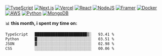 


[![TypeScript](https://img.shields.io/badge/TypeScript-3178C6?logo=typescript&logoColor=fff)](#)
[![Next.js](https://img.shields.io/badge/Next.js-black?logo=next.js&logoColor=white)](#)
[![Vercel](https://img.shields.io/badge/Vercel-%23000000.svg?logo=vercel&logoColor=white)](#)
[![React](https://img.shields.io/badge/React-%2320232a.svg?logo=react&logoColor=%2361DAFB)](#)
[![NodeJS](https://img.shields.io/badge/Node.js-6DA55F?logo=node.js&logoColor=white)](#)
[![Framer](https://img.shields.io/badge/Framer-05F?logo=framer&logoColor=fff)](#)
[![Docker](https://img.shields.io/badge/Docker-2496ED?logo=docker&logoColor=fff)](#)
[![AWS](https://img.shields.io/badge/AWS-%23FF9900.svg?logo=amazon-web-services&logoColor=white)](#)
[![Python](https://img.shields.io/badge/Python-3776AB?logo=python&logoColor=fff)](#)
[![MongoDB](https://img.shields.io/badge/MongoDB-%234ea94b.svg?logo=mongodb&logoColor=white)](#)

📊 **this month, i spent my time on:**
<!--START_SECTION:waka-->

```txt
TypeScript   ███████████████████████▒░   93.41 %
Python       █░░░░░░░░░░░░░░░░░░░░░░░░   03.51 %
JSON         ▓░░░░░░░░░░░░░░░░░░░░░░░░   02.98 %
CSS          ░░░░░░░░░░░░░░░░░░░░░░░░░   00.06 %
```

<!--END_SECTION:waka-->
